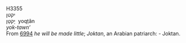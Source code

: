 <body>
  <p>H3355<br>  יקטן  <br> יָקטָּן  ‎  yoqṭân  <br><i>yok-tawn‘ </i><br>From <a href="h6994.htm">6994</a>  <i>he</i> <i>will</i> <i>be</i> <i>made</i> <i>little</i>; <i>Joktan</i>, an Arabian patriarch: - Joktan.<br></p>
 </body>